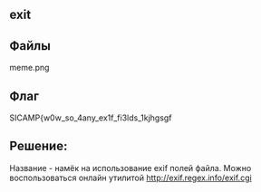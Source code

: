 ## exit


## Файлы
meme.png

## Флаг
SICAMP{w0w_so_4any_ex1f_fi3lds_1kjhgsgf

## Решение:
Название - намёк на использование exif полей файла. Можно воспользоваться онлайн утилитой http://exif.regex.info/exif.cgi
